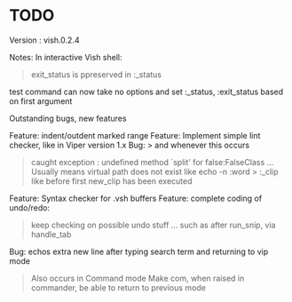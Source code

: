 # TODO

Version : vish.0.2.4

Notes:
In interactive Vish shell:
  > exit_status is ppreserved in :_status


test command can now take no options and set :_status, :exit_status based on first argument

Outstanding bugs, new features

Feature: indent/outdent marked range
Feature: Implement simple lint checker, like in Viper version 1.x
Bug:  > and whenever this occurs
  > caught exception : undefined method `split' for false:FalseClass
  > ... Usually means virtual path does not exist like echo -n :word > :_clip
  > like before first new_clip has been executed


Feature: Syntax checker for .vsh buffers
Feature: complete coding of undo/redo:
  > keep checking on possible undo stuff ...
  > such as after run_snip, via handle_tab

Bug: echos extra new line after typing search term and returning to vip mode
> Also occurs in Command mode
Make com, when raised in commander, be able to return to previous mode
